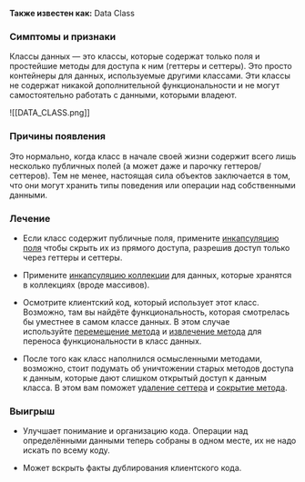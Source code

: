 **Также известен как:** Data Class

### Симптомы и признаки
Классы данных — это классы, которые содержат только поля и простейшие методы для доступа к ним (геттеры и сеттеры). Это просто контейнеры для данных, используемые другими классами. Эти классы не содержат никакой дополнительной функциональности и не могут самостоятельно работать с данными, которыми владеют.

![[DATA_CLASS.png]]

### Причины появления
Это нормально, когда класс в начале своей жизни содержит всего лишь несколько публичных полей (а может даже и парочку геттеров/сеттеров). Тем не менее, настоящая сила объектов заключается в том, что они могут хранить типы поведения или операции над собственными данными.

### Лечение
- Если класс содержит публичные поля, примените [инкапсуляцию поля](https://refactoring.guru/ru/encapsulate-field) чтобы скрыть их из прямого доступа, разрешив доступ только через геттеры и сеттеры.
    
- Примените [инкапсуляцию коллекции](https://refactoring.guru/ru/encapsulate-collection) для данных, которые хранятся в коллекциях (вроде массивов).
    
- Осмотрите клиентский код, который использует этот класс. Возможно, там вы найдёте функциональность, которая смотрелась бы уместнее в самом классе данных. В этом случае используйте [перемещение метода](https://refactoring.guru/ru/move-method) и [извлечение метода](https://refactoring.guru/ru/extract-method) для переноса функциональности в класс данных.
    
- После того как класс наполнился осмысленными методами, возможно, стоит подумать об уничтожении старых методов доступа к данным, которые дают слишком открытый доступ к данным класса. В этом вам поможет [удаление сеттера](https://refactoring.guru/ru/remove-setting-method) и [сокрытие метода](https://refactoring.guru/ru/hide-method).

### Выигрыш
- Улучшает понимание и организацию кода. Операции над определёнными данными теперь собраны в одном месте, их не надо искать по всему коду.
    
- Может вскрыть факты дублирования клиентского кода.
